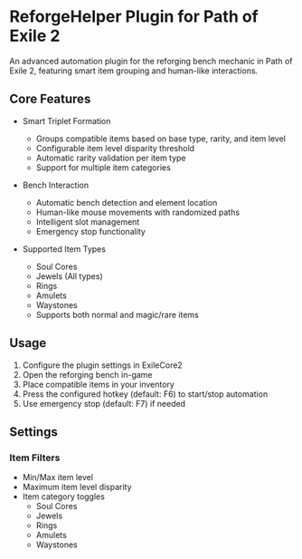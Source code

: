 # ReforgeHelper Plugin for Path of Exile 2

An advanced automation plugin for the reforging bench mechanic in Path of Exile 2, featuring smart item grouping and human-like interactions.

## Core Features

- Smart Triplet Formation
  - Groups compatible items based on base type, rarity, and item level
  - Configurable item level disparity threshold
  - Automatic rarity validation per item type
  - Support for multiple item categories

- Bench Interaction
  - Automatic bench detection and element location
  - Human-like mouse movements with randomized paths
  - Intelligent slot management
  - Emergency stop functionality

- Supported Item Types
  - Soul Cores
  - Jewels (All types)
  - Rings
  - Amulets
  - Waystones
  - Supports both normal and magic/rare items


## Usage

1. Configure the plugin settings in ExileCore2
2. Open the reforging bench in-game
3. Place compatible items in your inventory
4. Press the configured hotkey (default: F6) to start/stop automation
5. Use emergency stop (default: F7) if needed

## Settings


### Item Filters
- Min/Max item level
- Maximum item level disparity
- Item category toggles
  - Soul Cores
  - Jewels
  - Rings
  - Amulets
  - Waystones

